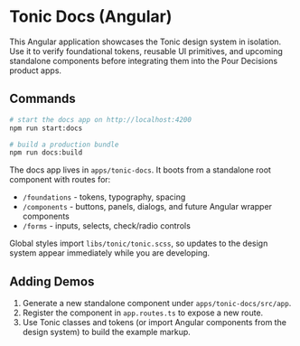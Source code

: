 # Tonic Docs (Angular)

This Angular application showcases the Tonic design system in isolation. Use it to verify foundational tokens, reusable UI primitives, and upcoming standalone components before integrating them into the Pour Decisions product apps.

## Commands

```bash
# start the docs app on http://localhost:4200
npm run start:docs

# build a production bundle
npm run docs:build
```

The docs app lives in `apps/tonic-docs`. It boots from a standalone root component with routes for:

- `/foundations` - tokens, typography, spacing
- `/components` - buttons, panels, dialogs, and future Angular wrapper components
- `/forms` - inputs, selects, check/radio controls

Global styles import `libs/tonic/tonic.scss`, so updates to the design system appear immediately while you are developing.

## Adding Demos

1. Generate a new standalone component under `apps/tonic-docs/src/app`.
2. Register the component in `app.routes.ts` to expose a new route.
3. Use Tonic classes and tokens (or import Angular components from the design system) to build the example markup.
